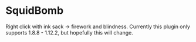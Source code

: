 # SquidBomb

Right click with ink sack -> firework and blindness. Currently this plugin only supports 1.8.8 - 1.12.2, but hopefully this will change.

